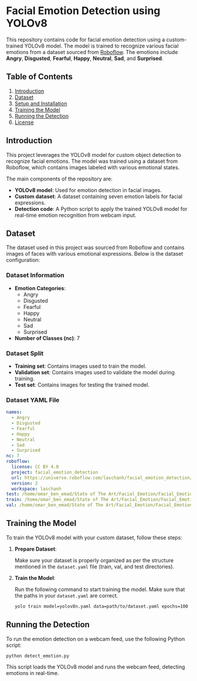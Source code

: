 # Facial Emotion Detection using YOLOv8

This repository contains code for facial emotion detection using a custom-trained YOLOv8 model. The model is trained to recognize various facial emotions from a dataset sourced from [Roboflow](https://universe.roboflow.com/laschanh/facial_emotion_detection/dataset/2). The emotions include **Angry**, **Disgusted**, **Fearful**, **Happy**, **Neutral**, **Sad**, and **Surprised**.

## Table of Contents
1. [Introduction](#introduction)
2. [Dataset](#dataset)
3. [Setup and Installation](#setup-and-installation)
4. [Training the Model](#training-the-model)
5. [Running the Detection](#running-the-detection)
6. [License](#license)

## Introduction

This project leverages the YOLOv8 model for custom object detection to recognize facial emotions. The model was trained using a dataset from Roboflow, which contains images labeled with various emotional states.

The main components of the repository are:
- **YOLOv8 model**: Used for emotion detection in facial images.
- **Custom dataset**: A dataset containing seven emotion labels for facial expressions.
- **Detection code**: A Python script to apply the trained YOLOv8 model for real-time emotion recognition from webcam input.

## Dataset

The dataset used in this project was sourced from Roboflow and contains images of faces with various emotional expressions. Below is the dataset configuration:

### Dataset Information

- **Emotion Categories**:
  - Angry
  - Disgusted
  - Fearful
  - Happy
  - Neutral
  - Sad
  - Surprised
- **Number of Classes (nc)**: 7

### Dataset Split

- **Training set**: Contains images used to train the model.
- **Validation set**: Contains images used to validate the model during training.
- **Test set**: Contains images for testing the trained model.

### Dataset YAML File

```yaml
names:
  - Angry
  - Disgusted
  - Fearful
  - Happy
  - Neutral
  - Sad
  - Surprised
nc: 7
roboflow:
  license: CC BY 4.0
  project: facial_emotion_detection
  url: https://universe.roboflow.com/laschanh/facial_emotion_detection/dataset/2
  version: 2
  workspace: laschanh
test: /home/omar_ben_emad/State of The Art/Facial_Emotion/Facial_Emotion_Detection-2/test/images
train: /home/omar_ben_emad/State of The Art/Facial_Emotion/Facial_Emotion_Detection-2/train/images
val: /home/omar_ben_emad/State of The Art/Facial_Emotion/Facial_Emotion_Detection-2/valid/images
```

## Training the Model

To train the YOLOv8 model with your custom dataset, follow these steps:

1. **Prepare Dataset**:

   Make sure your dataset is properly organized as per the structure mentioned in the `dataset.yaml` file (train, val, and test directories).

2. **Train the Model**:

   Run the following command to start training the model. Make sure that the paths in your `dataset.yaml` are correct.

   ```bash
   yolo train model=yolov8n.yaml data=path/to/dataset.yaml epochs=100 batch=16 imgsz=640
    ```

## Running the Detection
To run the emotion detection on a webcam feed, use the following Python script:

   ```bash
python detect_emotion.py
```
This script loads the YOLOv8 model and runs the webcam feed, detecting emotions in real-time.
